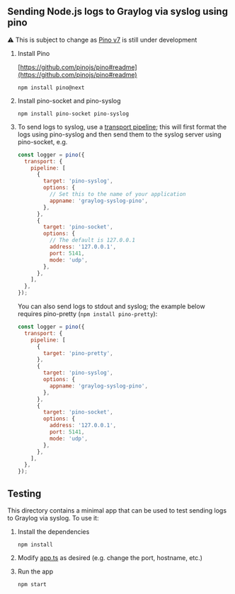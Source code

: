 ## Sending Node.js logs to Graylog via syslog using pino

⚠ This is subject to change as [Pino v7](https://github.com/pinojs/pino) is still under development

1. Install Pino

   [https://github.com/pinojs/pino#readme](https://github.com/pinojs/pino#readme)

   ```
   npm install pino@next
   ```

1. Install pino-socket and pino-syslog

   ```
   npm install pino-socket pino-syslog
   ```

1. To send logs to syslog, use a [transport pipeline](https://getpino.io/#/docs/transports?id=creating-a-transport-pipeline); this will first format the logs using pino-syslog and then send them to the syslog server using pino-socket, e.g.

   ```javascript
   const logger = pino({
     transport: {
       pipeline: [
         {
           target: 'pino-syslog',
           options: {
             // Set this to the name of your application
             appname: 'graylog-syslog-pino',
           },
         },
         {
           target: 'pino-socket',
           options: {
             // The default is 127.0.0.1
             address: '127.0.0.1',
             port: 5141,
             mode: 'udp',
           },
         },
       ],
     },
   });
   ```

   You can also send logs to stdout and syslog; the example below requires pino-pretty (`npm install pino-pretty`):

   ```javascript
   const logger = pino({
     transport: {
       pipeline: [
         {
           target: 'pino-pretty',
         },
         {
           target: 'pino-syslog',
           options: {
             appname: 'graylog-syslog-pino',
           },
         },
         {
           target: 'pino-socket',
           options: {
             address: '127.0.0.1',
             port: 5141,
             mode: 'udp',
           },
         },
       ],
     },
   });
   ```

## Testing

This directory contains a minimal app that can be used to test sending logs to Graylog via syslog. To use
it:

1. Install the dependencies

   ```
   npm install
   ```

1. Modify [app.ts](app.ts) as desired (e.g. change the port, hostname, etc.)

1. Run the app

   ```
   npm start
   ```
